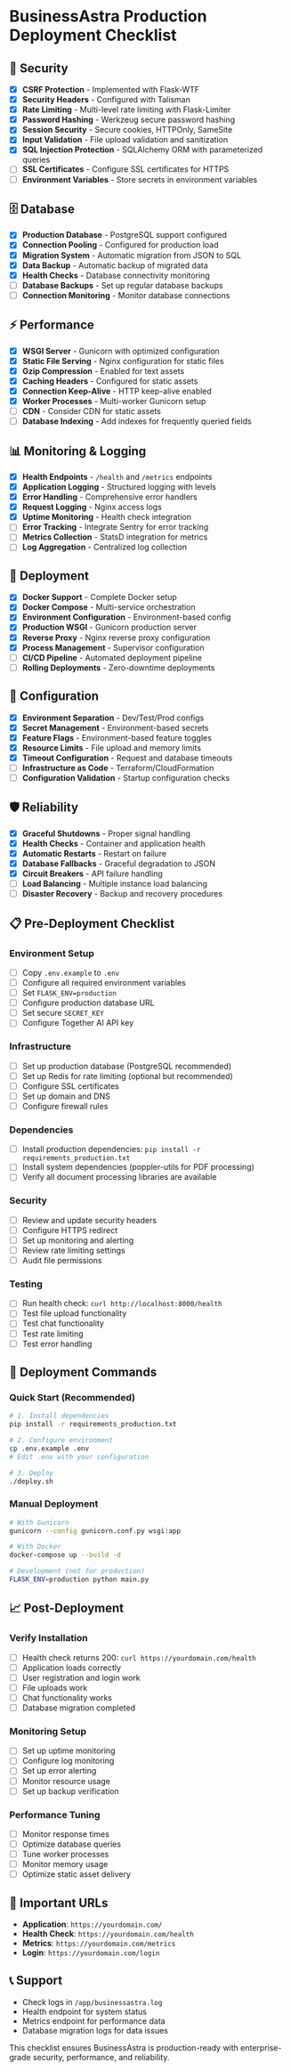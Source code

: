 # BusinessAstra Production Deployment Checklist

## 🔐 **Security**
- [x] **CSRF Protection** - Implemented with Flask-WTF
- [x] **Security Headers** - Configured with Talisman
- [x] **Rate Limiting** - Multi-level rate limiting with Flask-Limiter
- [x] **Password Hashing** - Werkzeug secure password hashing
- [x] **Session Security** - Secure cookies, HTTPOnly, SameSite
- [x] **Input Validation** - File upload validation and sanitization
- [x] **SQL Injection Protection** - SQLAlchemy ORM with parameterized queries
- [ ] **SSL Certificates** - Configure SSL certificates for HTTPS
- [ ] **Environment Variables** - Store secrets in environment variables

## 🗄️ **Database**
- [x] **Production Database** - PostgreSQL support configured
- [x] **Connection Pooling** - Configured for production load
- [x] **Migration System** - Automatic migration from JSON to SQL
- [x] **Data Backup** - Automatic backup of migrated data
- [x] **Health Checks** - Database connectivity monitoring
- [ ] **Database Backups** - Set up regular database backups
- [ ] **Connection Monitoring** - Monitor database connections

## ⚡ **Performance**
- [x] **WSGI Server** - Gunicorn with optimized configuration
- [x] **Static File Serving** - Nginx configuration for static files
- [x] **Gzip Compression** - Enabled for text assets
- [x] **Caching Headers** - Configured for static assets
- [x] **Connection Keep-Alive** - HTTP keep-alive enabled
- [x] **Worker Processes** - Multi-worker Gunicorn setup
- [ ] **CDN** - Consider CDN for static assets
- [ ] **Database Indexing** - Add indexes for frequently queried fields

## 📊 **Monitoring & Logging**
- [x] **Health Endpoints** - `/health` and `/metrics` endpoints
- [x] **Application Logging** - Structured logging with levels
- [x] **Error Handling** - Comprehensive error handlers
- [x] **Request Logging** - Nginx access logs
- [x] **Uptime Monitoring** - Health check integration
- [ ] **Error Tracking** - Integrate Sentry for error tracking
- [ ] **Metrics Collection** - StatsD integration for metrics
- [ ] **Log Aggregation** - Centralized log collection

## 🐳 **Deployment**
- [x] **Docker Support** - Complete Docker setup
- [x] **Docker Compose** - Multi-service orchestration
- [x] **Environment Configuration** - Environment-based config
- [x] **Production WSGI** - Gunicorn production server
- [x] **Reverse Proxy** - Nginx reverse proxy configuration
- [x] **Process Management** - Supervisor configuration
- [ ] **CI/CD Pipeline** - Automated deployment pipeline
- [ ] **Rolling Deployments** - Zero-downtime deployments

## 🔧 **Configuration**
- [x] **Environment Separation** - Dev/Test/Prod configs
- [x] **Secret Management** - Environment-based secrets
- [x] **Feature Flags** - Environment-based feature toggles
- [x] **Resource Limits** - File upload and memory limits
- [x] **Timeout Configuration** - Request and database timeouts
- [ ] **Infrastructure as Code** - Terraform/CloudFormation
- [ ] **Configuration Validation** - Startup configuration checks

## 🛡️ **Reliability**
- [x] **Graceful Shutdowns** - Proper signal handling
- [x] **Health Checks** - Container and application health
- [x] **Automatic Restarts** - Restart on failure
- [x] **Database Fallbacks** - Graceful degradation to JSON
- [x] **Circuit Breakers** - API failure handling
- [ ] **Load Balancing** - Multiple instance load balancing
- [ ] **Disaster Recovery** - Backup and recovery procedures

## 📋 **Pre-Deployment Checklist**

### **Environment Setup**
- [ ] Copy `.env.example` to `.env`
- [ ] Configure all required environment variables
- [ ] Set `FLASK_ENV=production`
- [ ] Configure production database URL
- [ ] Set secure `SECRET_KEY`
- [ ] Configure Together AI API key

### **Infrastructure**
- [ ] Set up production database (PostgreSQL recommended)
- [ ] Set up Redis for rate limiting (optional but recommended)
- [ ] Configure SSL certificates
- [ ] Set up domain and DNS
- [ ] Configure firewall rules

### **Dependencies**
- [ ] Install production dependencies: `pip install -r requirements_production.txt`
- [ ] Install system dependencies (poppler-utils for PDF processing)
- [ ] Verify all document processing libraries are available

### **Security**
- [ ] Review and update security headers
- [ ] Configure HTTPS redirect
- [ ] Set up monitoring and alerting
- [ ] Review rate limiting settings
- [ ] Audit file permissions

### **Testing**
- [ ] Run health check: `curl http://localhost:8000/health`
- [ ] Test file upload functionality
- [ ] Test chat functionality
- [ ] Test rate limiting
- [ ] Test error handling

## 🚀 **Deployment Commands**

### **Quick Start (Recommended)**
```bash
# 1. Install dependencies
pip install -r requirements_production.txt

# 2. Configure environment
cp .env.example .env
# Edit .env with your configuration

# 3. Deploy
./deploy.sh
```

### **Manual Deployment**
```bash
# With Gunicorn
gunicorn --config gunicorn.conf.py wsgi:app

# With Docker
docker-compose up --build -d

# Development (not for production)
FLASK_ENV=production python main.py
```

## 📈 **Post-Deployment**

### **Verify Installation**
- [ ] Health check returns 200: `curl https://yourdomain.com/health`
- [ ] Application loads correctly
- [ ] User registration and login work
- [ ] File uploads work
- [ ] Chat functionality works
- [ ] Database migration completed

### **Monitoring Setup**
- [ ] Set up uptime monitoring
- [ ] Configure log monitoring
- [ ] Set up error alerting
- [ ] Monitor resource usage
- [ ] Set up backup verification

### **Performance Tuning**
- [ ] Monitor response times
- [ ] Optimize database queries
- [ ] Tune worker processes
- [ ] Monitor memory usage
- [ ] Optimize static asset delivery

## 🔗 **Important URLs**
- **Application**: `https://yourdomain.com/`
- **Health Check**: `https://yourdomain.com/health`
- **Metrics**: `https://yourdomain.com/metrics`
- **Login**: `https://yourdomain.com/login`

## 📞 **Support**
- Check logs in `/app/businessastra.log`
- Health endpoint for system status
- Metrics endpoint for performance data
- Database migration logs for data issues

This checklist ensures BusinessAstra is production-ready with enterprise-grade security, performance, and reliability.

